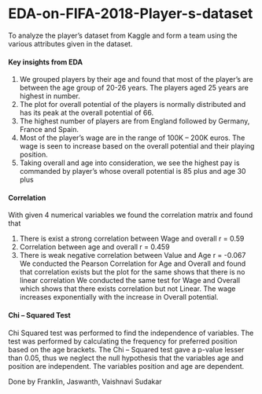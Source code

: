 # EDA-on-FIFA-2018-Player-s-dataset

To analyze the player’s dataset from Kaggle and form a team using the various attributes given in the dataset. 

#### Key insights from EDA
1.	We grouped players by their age and found that most of the player’s are between the age group of 20-26 years. The players aged 25 years are highest in number.
2.	The plot for overall potential of the players is normally distributed and has its peak at the overall potential of 66. 
3.	The highest number of players are from England followed by Germany, France and Spain.
4.	Most of the player’s wage are in the range of 100K – 200K euros. The wage is seen to increase based on the overall potential and their playing position.
5.	Taking overall and age into consideration, we see the highest pay is commanded by player’s whose overall potential is 85 plus and age 30 plus

#### Correlation
With given 4 numerical variables we found the correlation matrix and found that
1.	There is exist a strong correlation between Wage and overall r = 0.59
2.	Correlation between age and overall r = 0.459
3.	There is weak negative correlation between Value and Age r = -0.067
We conducted the Pearson Correlation for Age and Overall and found that correlation exists but the plot for the same shows that there is no linear correlation
We conducted the same test for Wage and Overall which shows that there exists correlation but not Linear. The wage increases exponentially with the increase in Overall potential.

#### Chi – Squared Test
Chi Squared test was performed to find the independence of variables.
The test was performed by calculating the frequency for preferred position based on the age brackets. 
The Chi – Squared test gave a p-value lesser than 0.05, thus we neglect the null hypothesis that the variables age and position are independent.
The variables position and age are dependent.

Done by
Franklin, Jaswanth, Vaishnavi Sudakar

